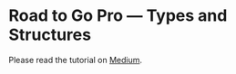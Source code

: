 # Road to Go Pro — Types and Structures

Please read the tutorial on [Medium](https://medium.com/@songx).

